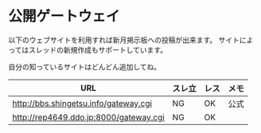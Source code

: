 # 公開ゲートウェイ

以下のウェブサイトを利用すれば新月掲示板への投稿が出来ます。
サイトによってはスレッドの新規作成もサポートしています。

自分の知っているサイトはどんどん追加してね。

| URL | スレ立 | レス | メモ |
| --- | ------ | ---- | ---- |
| http://bbs.shingetsu.info/gateway.cgi | NG | OK | 公式 |
| http://rep4649.ddo.jp:8000/gateway.cgi | NG | OK |  |
